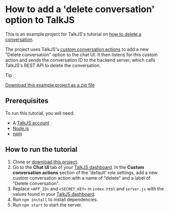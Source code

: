 # How to add a 'delete conversation' option to TalkJS

This is an example project for TalkJS's tutorial on [how to delete a conversation](https://talkjs.com/resources/how-to-delete-a-conversation/).

The project uses TalkJS's [custom conversation actions](https://talkjs.com/docs/Features/Customizations/Conversation_Actions/) to add a new "Delete conversation" option to the chat UI. It then listens for this custom action and sends the conversation ID to the backend server, which calls TalkJS's REST API to delete the conversation.

> [!TIP]
> [Download this example project as a zip file](https://github.com/talkjs/talkjs-examples/releases/latest/download/howtos.how-to-delete-a-conversation.zip)

## Prerequisites

To run this tutorial, you will need:

- A [TalkJS account](https://talkjs.com/dashboard/login)
- [Node.js](https://nodejs.org/en)
- [npm](https://www.npmjs.com/)

## How to run the tutorial

1. Clone or [download this project](https://github.com/talkjs/talkjs-examples/releases/latest/download/howtos.how-to-delete-a-conversation.zip).
2. Go to the **Chat UI** tab of your [TalkJS dashboard](https://talkjs.com/dashboard/). In the **Custom conversation actions** section of the 'default' role settings, add a new custom conversation action with a name of "delete" and a label of "Delete conversation".
3. Replace `<APP_ID>` and `<SECRET_KEY>` in `index.html` and `server.js` with the values found in your [TalkJS dashboard](https://talkjs.com/dashboard/login).
4. Run `npm install` to install dependencies.
5. Run `npm start` to start the server.
